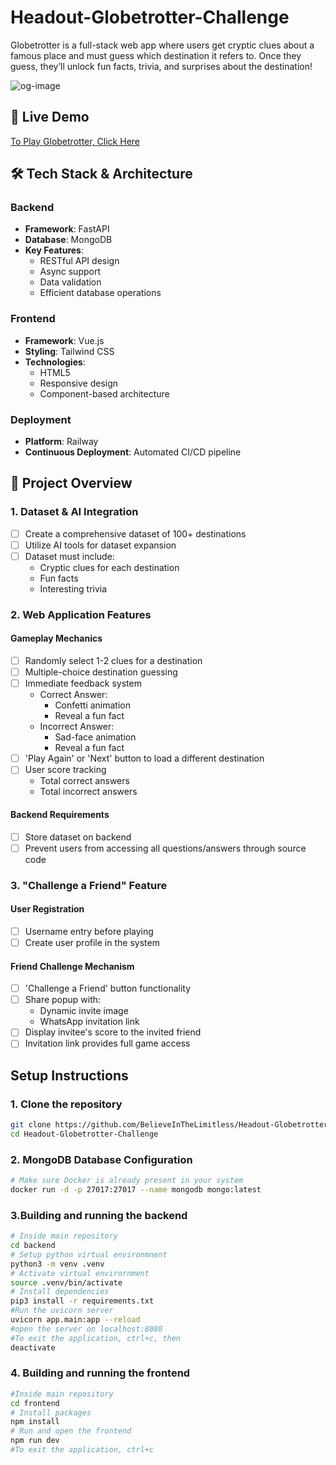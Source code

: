 # Headout-Globetrotter-Challenge
Globetrotter is a full-stack web app where users get cryptic clues about a famous place and must guess which destination it refers to. Once they guess, they’ll unlock fun facts, trivia, and surprises about the destination!

![og-image](https://github.com/user-attachments/assets/15188907-3c13-4c0a-b1c7-d7500ccdf388)

## 🚀 Live Demo
[To Play Globetrotter, Click Here](https://extraordinary-creation-production.up.railway.app/)

## 🛠 Tech Stack & Architecture

### Backend
- **Framework**: FastAPI
- **Database**: MongoDB
- **Key Features**:
  * RESTful API design
  * Async support
  * Data validation
  * Efficient database operations

### Frontend
- **Framework**: Vue.js
- **Styling**: Tailwind CSS
- **Technologies**:
  * HTML5
  * Responsive design
  * Component-based architecture

### Deployment
- **Platform**: Railway
- **Continuous Deployment**: Automated CI/CD pipeline

## 🎯 Project Overview

### 1. Dataset & AI Integration
- [ ] Create a comprehensive dataset of 100+ destinations
- [ ] Utilize AI tools for dataset expansion
- [ ] Dataset must include:
  * Cryptic clues for each destination
  * Fun facts
  * Interesting trivia

### 2. Web Application Features
#### Gameplay Mechanics
- [ ] Randomly select 1-2 clues for a destination
- [ ] Multiple-choice destination guessing
- [ ] Immediate feedback system
  * Correct Answer:
    - Confetti animation
    - Reveal a fun fact
  * Incorrect Answer:
    - Sad-face animation
    - Reveal a fun fact
- [ ] 'Play Again' or 'Next' button to load a different destination
- [ ] User score tracking
  * Total correct answers
  * Total incorrect answers

#### Backend Requirements
- [ ] Store dataset on backend
- [ ] Prevent users from accessing all questions/answers through source code

### 3. "Challenge a Friend" Feature
#### User Registration
- [ ] Username entry before playing
- [ ] Create user profile in the system

#### Friend Challenge Mechanism
- [ ] 'Challenge a Friend' button functionality
- [ ] Share popup with:
  * Dynamic invite image
  * WhatsApp invitation link
- [ ] Display invitee's score to the invited friend
- [ ] Invitation link provides full game access

## Setup Instructions

### 1. Clone the repository
```bash
git clone https://github.com/BelieveInTheLimitless/Headout-Globetrotter-Challenge.git
cd Headout-Globetrotter-Challenge
```

### 2. MongoDB Database Configuration
```bash
# Make sure Docker is already present in your system
docker run -d -p 27017:27017 --name mongodb mongo:latest
```

### 3.Building and running the backend
```bash
# Inside main repository
cd backend
# Setup python virtual environmnent
python3 -m venv .venv
# Activate virtual envirornment
source .venv/bin/activate
# Install dependencies
pip3 install -r requirements.txt
#Run the uvicorn server
uvicorn app.main:app --reload
#open the server on localhost:8080
#To exit the application, ctrl+c, then
deactivate
```

### 4. Building and running the frontend
```bash
#Inside main repository
cd frontend
# Install packages
npm install
# Run and open the frontend
npm run dev
#To exit the application, ctrl+c
```
